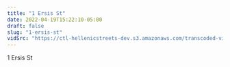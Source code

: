 ```yaml
---
title: "1 Ersis St"
date: 2022-04-19T15:22:10-05:00
draft: false
slug: "1-ersis-st"
vidSrc: "https://ctl-hellenicstreets-dev.s3.amazonaws.com/transcoded-videos/1%20Ersis%20St.%20-%2031%20Anexartisias%20St.mp4"
---
```


1 Ersis St
